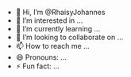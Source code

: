 - 👋 Hi, I’m @RhaisyJohannes
- 👀 I’m interested in ...
- 🌱 I’m currently learning ...
- 💞️ I’m looking to collaborate on ...
- 📫 How to reach me ...
- 😄 Pronouns: ...
- ⚡ Fun fact: ...

<!---
RhaisyJohannes/RhaisyJohannes is a ✨ special ✨ repository because its `README.md` (this file) appears on your GitHub profile.
You can click the Preview link to take a look at your changes.
--->
